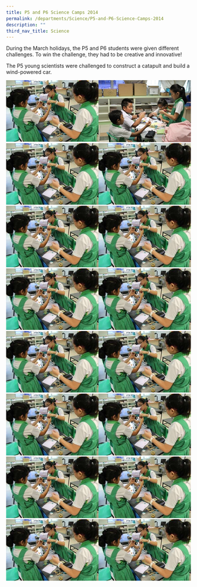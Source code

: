 ```yaml
---
title: P5 and P6 Science Camps 2014
permalink: /departments/Science/P5-and-P6-Science-Camps-2014
description: ""
third_nav_title: Science
---
```

During the March holidays, the P5 and P6 students were given different challenges. To win the challenge, they had to be creative and innovative!

 
The P5 young scientists were challenged to construct a catapult and build a wind-powered car.

<img src="/images/IMG_3025.jpg" 
     style="width:50%;float:left"><img src="/images/IMG_3028.jpeg" 
     style="width:50%"><img src="/images/IMG_3025.jpg" 
     style="width:50%"><img src="/images/IMG_3025.jpg" 
     style="width:50%"><img src="/images/IMG_3025.jpg" 
     style="width:50%"><img src="/images/IMG_3025.jpg" 
     style="width:50%"><img src="/images/IMG_3025.jpg" 
     style="width:50%"><img src="/images/IMG_3025.jpg" 
     style="width:50%"><img src="/images/IMG_3025.jpg" 
     style="width:50%"><img src="/images/IMG_3025.jpg" 
     style="width:50%"><img src="/images/IMG_3025.jpg" 
     style="width:50%"><img src="/images/IMG_3025.jpg" 
     style="width:50%"><img src="/images/IMG_3025.jpg" 
     style="width:50%"><img src="/images/IMG_3025.jpg" 
     style="width:50%"><img src="/images/IMG_3025.jpg" 
     style="width:50%"><img src="/images/IMG_3025.jpg" 
     style="width:50%">